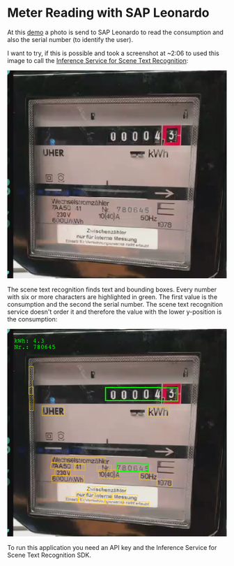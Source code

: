 # Meter Reading with SAP Leonardo

At this [demo](https://labs.cx.sap.com/2018/10/30/meter-reading/) a photo is send to SAP Leonardo to read the consumption and also the serial number (to identify the user).

I want to try, if this is possible and took a screenshot at ~2:06 to used this image to call the [Inference Service for Scene Text Recognition](https://api.sap.com/api/scene_text_recognition_api/overview):

![screenshot meter reading](ScreenshotMeterReading.png "Screenshot Meter Reading")

The scene text recognition finds text and bounding boxes. Every number with six or more characters are highlighted in green. The first value is the consumption and the second the serial number. The scene text recognition service doesn't order it and therefore the value with the lower y-position is the consumption:

![result of scene text recognition](meterreading.png "Result of scene text recognition")

To run this application you need an API key and the Inference Service for Scene Text Recognition SDK.